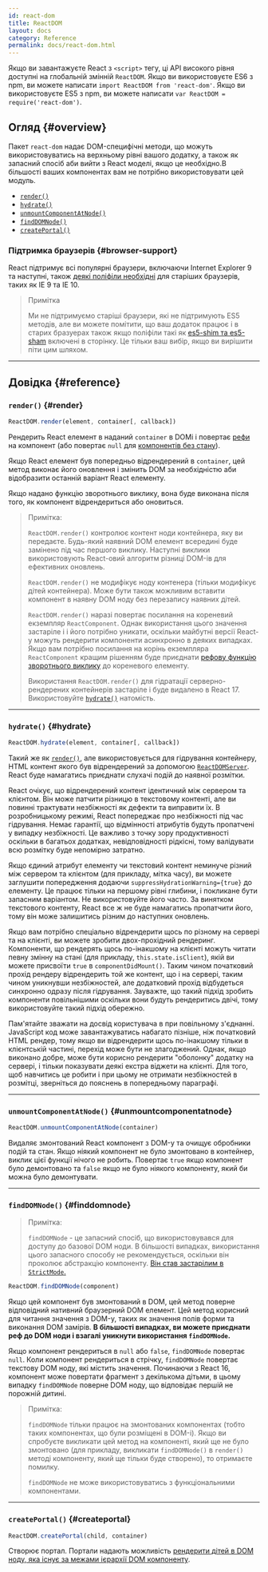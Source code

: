 ```yaml
---
id: react-dom
title: ReactDOM
layout: docs
category: Reference
permalink: docs/react-dom.html
---
```


Якщо ви завантажуєте React з `<script>` тегу, ці API високого рівня доступні на глобальній змінній `ReactDOM`. Якщо ви використовуєте ES6 з npm, ви можете написати `import ReactDOM from 'react-dom'`. Якщо ви використовуєте ES5 з npm, ви можете написати `var ReactDOM = require('react-dom')`.

## Огляд {#overview}

Пакет `react-dom` надає DOM-специфічні методи, що можуть використовуватись на верхньому рівні вашого додатку, а також як запасний спосіб аби вийти з React моделі, якщо це необхідно.В більшості ваших компонентах вам не потрібно використовувати цей модуль.

- [`render()`](#render)
- [`hydrate()`](#hydrate)
- [`unmountComponentAtNode()`](#unmountcomponentatnode)
- [`findDOMNode()`](#finddomnode)
- [`createPortal()`](#createportal)

### Підтримка браузерів {#browser-support}

React підтримує всі популярні браузери, включаючи Internet Explorer 9 та наступні, також [деякі поліфіли необхідні](/docs/javascript-environment-requirements.html) для старіших браузерів, таких як IE 9 та IE 10.

> Примітка
>
> Ми не підтримуємо старіші браузери, які не підтримують ES5 методів, але ви можете помітити, що ваш додаток працює і в старих бразуерах також якщо поліфіли такі як [es5-shim та es5-sham](https://github.com/es-shims/es5-shim) включені в сторінку. Це тільки ваш вибір, якщо ви вирішити піти цим шляхом.

* * *

## Довідка {#reference}

### `render()` {#render}

```javascript
ReactDOM.render(element, container[, callback])
```
Рендерить React елемент в наданий `container` в DOMі і повертає [рефи](/docs/more-about-refs.html) на компонент (або повертає `null` для [компонентів без стану](/docs/components-and-props.html#functional-and-class-components)).

Якщо React елемент був попередньо відрендерений в `container`, цей метод виконає його оновлення і змінить DOM за необхідністю аби відобразити останній варіант React елементу.

Якщо надано функцію зворотнього виклику, вона буде виконана після того, як компонент відрендериться або оновиться.

> Примітка:
>
> `ReactDOM.render()` контролює контент ноди контейнера, яку ви передаєте. Будь-який наявний DOM елемент всередині буде замінено під час першого виклику. Наступні виклики використовують React-овий алгоритм різниці DOM-ів для ефективних оновлень.
>
> `ReactDOM.render()` не модифікує ноду контенера (тільки модифікує дітей контейнера). Може бути також можливим вставити компонент в наявну DOM ноду без перезапису наявних дітей.
>
> `ReactDOM.render()` наразі повертає посилання на кореневий екземпляр `ReactComponent`. Однак використання цього значення застаріле і
> і його потрібно уникати, оскільки майбутні версії React-у можуть рендерити компоненти асинхронно в деяких випадках. Якщо вам потрібно посилання на корінь екземпляра `ReactComponent` кращим рішенням буде приєднати
> [рефову функцію зворотнього виклику](/docs/more-about-refs.html#the-ref-callback-attribute) до кореневого елементу.
>
> Використання `ReactDOM.render()` для гідратації серверно-рендерених контейнерів застаріле і буде видалено в React 17. Використовуйте [`hydrate()`](#hydrate) натомість.

* * *

### `hydrate()` {#hydrate}

```javascript
ReactDOM.hydrate(element, container[, callback])
```

Такий же як [`render()`](#render), але використовується для гідрування контейнеру, HTML контент якого був відрендерений за допомогою [`ReactDOMServer`](/docs/react-dom-server.html). React буде намагатись приєднати слухачі подій до наявної розмітки.

React очікує, що відрендерений контент ідентичний між сервером та клієнтом. Він може патчити різницю в текстовому контенті, але ви повинні трактувати незбіжності як дефекти та виправити їх. В розробницькому режимі, React попереджає про незбіжності під час гідрування. Немає гарантії, що відмінності атрибутів будуть пропатчені у випадку незбіжності. Це важливо з точку зору продуктивності оскільки в багатьох додатках, невідповідності рідкісні, тому валідувати всю розмітку буде непомірно затратно.

Якщо єдиний атрибут елементу чи текстовий контент неминуче різний між сервером та клієнтом (для прикладу, мітка часу), ви можете заглушити попередження додаючи `suppressHydrationWarning={true}` до елементу. Це працює тільки на першому рівні глибини, і покликане бути запасним варіантом. Не використовуйте його часто. За винятком текстового контенту, React все ж не буде намагатись пропатчити його, тому він може залишитись різним до наступних оновлень.

Якщо вам потрібно спеціально відрендерити щось по різному на сервері та на клієнті, ви можете зробити двох-прохідний рендеринг. Компоненти, що рендерять щось по-інакшому на клієнті можуть читати певну змінну на стані (для прикладу, `this.state.isClient`), якій ви можете присвоїти `true` в `componentDidMount()`. Таким чином початковий прохід рендеру відрендерить той же контент, що і на сервері, таким чином уникнувши незбіжностей, але додатковий прохід відбудеться синхронно одразу після гідрування. Зауважте, що такий підхід зробить компоненти повільнішими оскільки вони будуть рендеритись двічі, тому використовуйте такий підхід обережно.

Пам'ятайте зважати на досвід користувача в при повільному з'єднанні. JavaScript код може завантажуватись набагато пізніше, ніж початковий HTML рендер, тому якщо ви відрендерити щось по-інакшому тільки в клієнтській частині, перехід може бути не злагоджений. Однак, якщо виконано добре, може бути корисно рендерити "оболонку" додатку на сервері, і тільки показувати деякі екстра віджети на клієнті. Для того, щоб навчитись це робити і при цьому не отримати незбіжностей в розмітці, зверніться до пояснень в попередньому параграфі.

* * *

### `unmountComponentAtNode()` {#unmountcomponentatnode}

```javascript
ReactDOM.unmountComponentAtNode(container)
```

Видаляє змонтований React компонент з DOM-у та очищує обробники подій та стан. Якщо ніякий компонент не було змонтовано в контейнер, виклик цієї функції нічого не робить. Повертає `true` якщо компонент було демонтовано та `false` якщо не було ніякого компоненту, який би можна було демонтувати.

* * *

### `findDOMNode()` {#finddomnode}

> Примітка:
>
> `findDOMNode` - це запасний спосіб, що використовувався для доступу до базової DOM ноди. В більшості випадках, використання цього запасного способу не рекомендується, оскільки він проколює абстракцію компоненту. [Він став застарілим в `StrictMode`.](/docs/strict-mode.html#warning-about-deprecated-finddomnode-usage)

```javascript
ReactDOM.findDOMNode(component)
```
Якщо цей компонент був змонтований в DOM, цей метод поверне відповідний нативний браузерний DOM елемент. Цей метод корисний для читання значення з DOM-у, таких як значення полів форми та виконання DOM замірів. **В більшості випадках, ви можете приєднати реф до DOM ноди і взагалі уникнути використання `findDOMNode`.**

Якщо компонент рендериться в `null` або `false`, `findDOMNode` повертає `null`. Коли компонент рендериться в стрічку, `findDOMNode` повертає текстову DOM ноду, які містить значення. Починаючи з React 16, компонент може повертати фрагмент з декількома дітьми, в цьому випадку `findDOMNode` поверне DOM ноду, що відповідає першій не порожній дитині.

> Примітка:
>
> `findDOMNode` тільки працює на змонтованих компонентах (тобто таких компонентах, що були розміщені в DOM-і). Якщо ви спробуєте викликати цей метод на компоненті, який ще не було змонтовано (для прикладу, викликати `findDOMNode()` в `render()` методі компоненту, який ще тільки буде створено), то отримаєте помилку.
>
> `findDOMNode` не може використовуватись з функціональними компонентами.

* * *

### `createPortal()` {#createportal}

```javascript
ReactDOM.createPortal(child, container)
```

Створює портал. Портали надають можливість [рендерити дітей в DOM ноду, яка існує за межами ієрархії DOM компоненту](/docs/portals.html).
